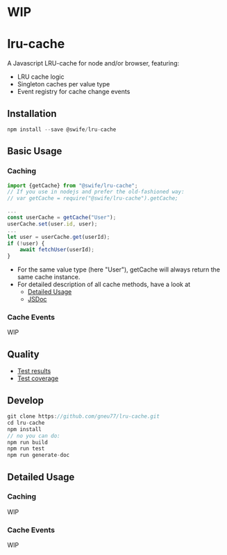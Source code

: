 # WIP

# lru-cache
A Javascript LRU-cache for node and/or browser, featuring:
* LRU cache logic
* Singleton caches per value type
* Event registry for cache change events

## Installation
```javascript
npm install --save @swife/lru-cache
```

## Basic Usage

### Caching
```javascript
import {getCache} from "@swife/lru-cache";
// If you use in nodejs and prefer the old-fashioned way:
// var getCache = require("@swife/lru-cache").getCache;

...
const userCache = getCache("User");
userCache.set(user.id, user);
...
let user = userCache.get(userId);
if (!user) {
    await fetchUser(userId);
}
```
* For the same value type (here "User"), getCache will always return the same cache instance.
* For detailed description of all cache methods, have a look at
    * [Detailed Usage](#caching-detail)
    * [JSDoc](http://htmlpreview.github.com/?https://github.com/gneu77/lru-cache/blob/master/docs/index.html)

### Cache Events
WIP

## Quality
* [Test results](http://htmlpreview.github.com/?https://github.com/gneu77/lru-cache/blob/master/test-report.html)
* [Test coverage](http://htmlpreview.github.com/?https://github.com/gneu77/lru-cache/blob/master/coverage/index.html)

## Develop
```javascript
git clone https://github.com/gneu77/lru-cache.git
cd lru-cache
npm install
// no you can do:
npm run build
npm run test
npm run generate-doc
```

## Detailed Usage

### Caching <a name="caching-detail"></a>
WIP

### Cache Events
WIP